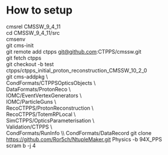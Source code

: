 # How to setup
cmsrel CMSSW_9_4_11\
cd CMSSW_9_4_11/src\
cmsenv\
git cms-init\
git remote add ctpps git@github.com:CTPPS/cmssw.git\
git fetch ctpps\
git checkout -b test ctpps/ctpps_initial_proton_reconstruction_CMSSW_10_2_0\
git cms-addpkg \\\
CondFormats/CTPPSOpticsObjects \\\
DataFormats/ProtonReco \\\
IOMC/EventVertexGenerators \\\
IOMC/ParticleGuns \\\
RecoCTPPS/ProtonReconstruction \\\
RecoCTPPS/TotemRPLocal \\\
SimCTPPS/OpticsParameterisation \\\
Validation/CTPPS \\\
CondFormats/RunInfo \\\ 
CondFormats/DataRecord
git clone https://github.com/Ror5ch/NtupleMaker.git Physics -b 94X_PPS\
scram b -j 4
